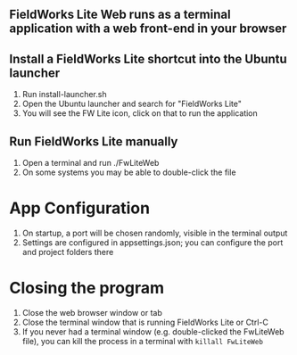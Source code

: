 ﻿## FieldWorks Lite Web runs as a terminal application with a web front-end in your browser

## Install a FieldWorks Lite shortcut into the Ubuntu launcher

1. Run install-launcher.sh
2. Open the Ubuntu launcher and search for "FieldWorks Lite"
3. You will see the FW Lite icon, click on that to run the application

## Run FieldWorks Lite manually
1. Open a terminal and run ./FwLiteWeb
2. On some systems you may be able to double-click the file

# App Configuration
1. On startup, a port will be chosen randomly, visible in the terminal output
2. Settings are configured in appsettings.json; you can configure the port and project folders there

# Closing the program
1. Close the web browser window or tab
2. Close the terminal window that is running FieldWorks Lite or Ctrl-C
3. If you never had a terminal window (e.g. double-clicked the FwLiteWeb file), you can kill the process in a terminal with `killall FwLiteWeb`
